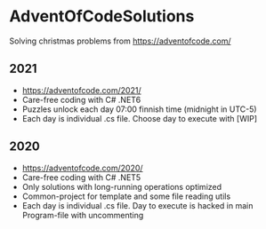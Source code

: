 # AdventOfCodeSolutions
Solving christmas problems from https://adventofcode.com/

## 2021
* https://adventofcode.com/2021/
* Care-free coding with C# .NET6
* Puzzles unlock each day 07:00 finnish time (midnight in UTC-5)
* Each day is individual .cs file. Choose day to execute with [WIP]

## 2020
* https://adventofcode.com/2020/
* Care-free coding with C# .NET5
* Only solutions with long-running operations optimized
* Common-project for template and some file reading utils
* Each day is individual .cs file. Day to execute is hacked in main Program-file with uncommenting
